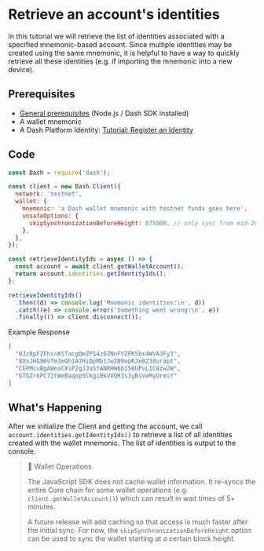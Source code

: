 # Retrieve an account's identities

In this tutorial we will retrieve the list of identities associated with a specified mnemonic-based account. Since multiple identities may be created using the same mnemonic, it is helpful to have a way to quickly retrieve all these identities (e.g. if importing the mnemonic into a new device).

## Prerequisites
- [General prerequisites](../../tutorials/introduction.md#prerequisites) (Node.js / Dash SDK installed)
- A wallet mnemonic
- A Dash Platform Identity: [Tutorial: Register an Identity](../../tutorials/identities-and-names/register-an-identity.md) 

## Code

```javascript
const Dash = require('dash');

const client = new Dash.Client({
  network: 'testnet',
  wallet: {
    mnemonic: 'a Dash wallet mnemonic with testnet funds goes here',
    unsafeOptions: {
      skipSynchronizationBeforeHeight: 875000, // only sync from mid-2023
    },
  },
});

const retrieveIdentityIds = async () => {
  const account = await client.getWalletAccount();
  return account.identities.getIdentityIds();
};

retrieveIdentityIds()
  .then((d) => console.log('Mnemonic identities:\n', d))
  .catch((e) => console.error('Something went wrong:\n', e))
  .finally(() => client.disconnect());
``` 

Example Response

```json
[
  "6Jz8pFZFhssKSTacgQmZP14zGZNnFYZFKSbx4WVAJFy3",
  "8XoJHG96Vfm3eGh1A7HiDpMb1Jw2B9opRJe8Z38urapt",
  "CEPMcuBgAWeaCXiP2gJJaStANRHW6b158UPvL1C8zw2W",
  "GTGZrkPC72tWeBaqopSCKgiBkVVQR3s3yBsVeMyUrmiY"
]
``` 

## What's Happening

After we initialize the Client and getting the account, we call `account.identities.getIdentityIds()` to retrieve a list of all identities created with the wallet mnemonic. The list of identities is output to the console.

> 📘 Wallet Operations
>
> The JavaScript SDK does not cache wallet information. It re-syncs the entire Core chain for some wallet operations (e.g. `client.getWalletAccount()`) which can result in wait times of  5+ minutes. 
>
> A future release will add caching so that access is much faster after the initial sync. For now, the `skipSynchronizationBeforeHeight` option can be used to sync the wallet starting at a certain block height.